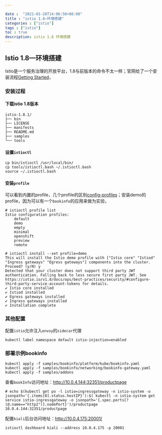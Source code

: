```yaml
---

date :  "2021-01-26T14:06:50+08:00" 
title : "istio 1.8—环境搭建" 
categories : ["istio"] 
tags : ["istio"] 
toc : true
description: istio 1.8 环境搭建
---
```


## Istio 1.8—环境搭建

Istio是一个服务治理的开放平台，1.8与前版本的命令不太一样；官网给了一个安装流程[Getting Started](https://istio.io/latest/docs/setup/getting-started/)，

### 安装过程

#### 下载istio 1.8版本

```shell
istio-1.8.1/
├── bin
├── LICENSE
├── manifests
├── README.md
├── samples
└── tools
```

#### 设置`istioctl`

```shell
cp bin/istioctl /usr/local/bin/
cp tools/istioctl.bash ~/.istioctl.bash
source ~/.istioctl.bash
```

#### 安装`profile`

可以看到内置的profile，几个profile的区别[config-profiles](https://istio.io/latest/docs/setup/additional-setup/config-profiles/)；安装demo的profile，因为可以有一个`bookinfo`的应用来做为实验，

```shell
# istioctl profile list
Istio configuration profiles:
    default
    demo
    empty
    minimal
    openshift
    preview
    remote
```

```shell
# istioctl install --set profile=demo
This will install the Istio demo profile with ["Istio core" "Istiod" "Ingress gateways" "Egress gateways"] components into the cluster. Proceed? (y/N) y
Detected that your cluster does not support third party JWT authentication. Falling back to less secure first party JWT. See https://istio.io/v1.8/docs/ops/best-practices/security/#configure-third-party-service-account-tokens for details.
✔ Istio core installed
✔ Istiod installed
✔ Egress gateways installed
✔ Ingress gateways installed
✔ Installation complete
```

### 其他配置

配置`istio`允许注入`envoy`的`sidecar`代理 

```shell
kubectl label namespace default istio-injection=enabled
```

### 部署示例bookinfo

```shell
kubectl apply -f samples/bookinfo/platform/kube/bookinfo.yaml
kubectl apply -f samples/bookinfo/networking/bookinfo-gateway.yaml
kubectl apply -f samples/addons
```

查看`bookInfo`访问地址：http://10.0.4.144:32351/productpage

```shell
# echo $(kubectl get po -l istio=ingressgateway -n istio-system -o jsonpath='{.items[0].status.hostIP}'):$( kubectl -n istio-system get service istio-ingressgateway -o jsonpath='{.spec.ports[?(@.name=="http2")].nodePort}')/productpage
10.0.4.144:32351/productpage
```

配置`kiali`后台访问地址：http://10.0.4.175:20001/

```shell
istioctl dashboard kiali --address 10.0.4.175 -p 20001
```

